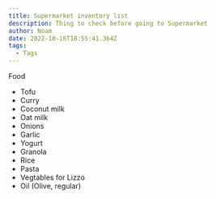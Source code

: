 ```yaml
---
title: Supermarket inventory list
description: Thing to check before going to Supermarket
author: Noam
date: 2022-10-16T18:55:41.364Z
tags:
  - Tags
---
```

Food

* Tofu
* Curry
* Coconut milk
* Oat milk
* Onions
* Garlic
* Yogurt
* Granola
* Rice
* Pasta
* Vegtables for Lizzo
* Oil (Olive, regular)
